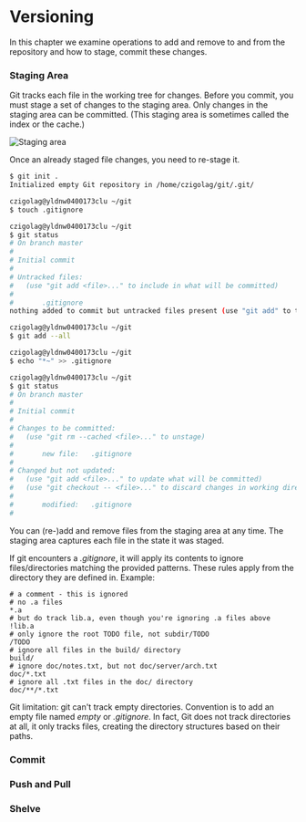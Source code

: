 # Versioning

In this chapter we examine operations to add and remove to and from the repository and how to stage, commit these changes.

### Staging Area

Git tracks each file in the working tree for changes. Before you commit, you must stage a set of changes to the staging area. Only changes in the staging area can be committed.
(This staging area is sometimes called the index or the cache.)

![Staging area](http://git-scm.com/figures/18333fig0201-tn.png)

Once an already staged file changes, you need to re-stage it.

``` bash
$ git init .
Initialized empty Git repository in /home/czigolag/git/.git/

czigolag@yldnw0400173clu ~/git
$ touch .gitignore

czigolag@yldnw0400173clu ~/git
$ git status
# On branch master
#
# Initial commit
#
# Untracked files:
#   (use "git add <file>..." to include in what will be committed)
#
#       .gitignore
nothing added to commit but untracked files present (use "git add" to track)

czigolag@yldnw0400173clu ~/git
$ git add --all

czigolag@yldnw0400173clu ~/git
$ echo "*~" >> .gitignore

czigolag@yldnw0400173clu ~/git
$ git status
# On branch master
#
# Initial commit
#
# Changes to be committed:
#   (use "git rm --cached <file>..." to unstage)
#
#       new file:   .gitignore
#
# Changed but not updated:
#   (use "git add <file>..." to update what will be committed)
#   (use "git checkout -- <file>..." to discard changes in working directory)
#
#       modified:   .gitignore
#
```

You can (re-)add and remove files from the staging area at any time. The staging area captures each file in the state it was staged.

If git encounters a *.gitignore*, it will apply its contents to ignore files/directories matching the provided patterns. These rules apply from the directory they are defined in. Example:

```
# a comment - this is ignored
# no .a files
*.a
# but do track lib.a, even though you're ignoring .a files above
!lib.a
# only ignore the root TODO file, not subdir/TODO
/TODO
# ignore all files in the build/ directory
build/
# ignore doc/notes.txt, but not doc/server/arch.txt
doc/*.txt
# ignore all .txt files in the doc/ directory
doc/**/*.txt
```

Git limitation: git can't track empty directories. Convention is to add an empty file named *empty* or *.gitignore*. In fact, Git does not track directories at all, it only tracks files, creating the directory structures based on their paths.

### Commit

### Push and Pull

### Shelve